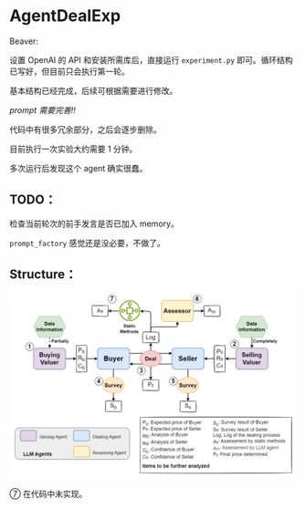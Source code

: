 # AgentDealExp

Beaver:

设置 OpenAI 的 API 和安装所需库后，直接运行 `experiment.py` 即可。循环结构已写好，但目前只会执行第一轮。

基本结构已经完成，后续可根据需要进行修改。

_prompt 需要完善!!_

代码中有很多冗余部分，之后会逐步删除。

目前执行一次实验大约需要 1 分钟。

多次运行后发现这个 agent 确实很蠢。

## TODO：

检查当前轮次的前手发言是否已加入 memory。

`prompt_factory` 感觉还是没必要，不做了。

## Structure：

![alt text](image-1.png)

⑦ 在代码中未实现。

